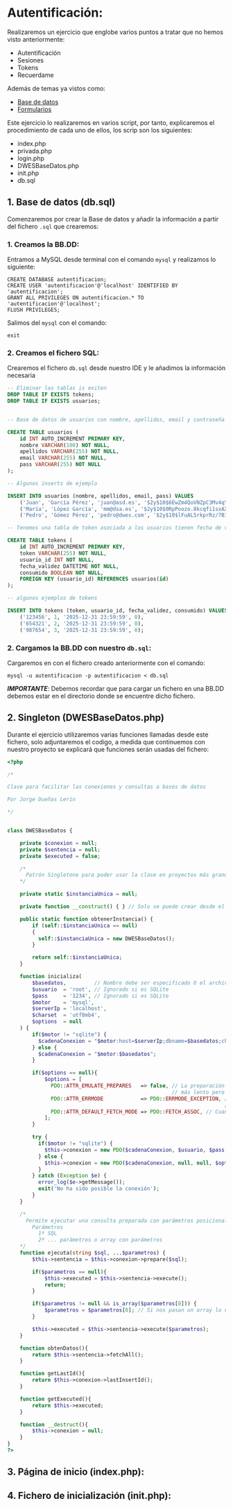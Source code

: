 # Autentificación:

Realizaremos un ejercicio que englobe varios puntos a tratar que no hemos visto anteriormente:

  * Autentificación
  * Sesiones
  * Tokens
  * Recuerdame

Además de temas ya vistos como:

  * <a href="5. Base de datos.md">Base de datos</a>
  * <a href="5. Formularios Básicos 1.md">Formularios</a>

Este ejercicio lo realizaremos en varios script, por tanto, explicaremos el procedimiento de cada uno de ellos, los scrip son los siguientes:

  - index.php
  - privada.php
  - login.php
  - DWESBaseDatos.php
  - init.php
  - db.sql

## 1. Base de datos (db.sql)

Comenzaremos por crear la Base de datos y añadir la información a partir del fichero ```.sql``` que crearemos:

### 1. Creamos la BB.DD:

Entramos a MySQL desde terminal con el comando ```mysql``` y realizamos lo siguiente:

```mysql
CREATE DATABASE autentificacion;
CREATE USER 'autentificacion'@'localhost' IDENTIFIED BY 'autentificacion';
GRANT ALL PRIVILEGES ON autentificacion.* TO 'autentificacion'@'localhost';
FLUSH PRIVILEGES;
```

Salimos del ```mysql``` con el comando:

```mysql
exit
```

### 2. Creamos el fichero SQL:

Crearemos el fichero ```db.sql``` desde nuestro IDE y le añadimos la información necesaria 

```sql
-- Eliminar las tablas is exiten
DROP TABLE IF EXISTS tokens;
DROP TABLE IF EXISTS usuarios;


-- Base de datos de usuarios con nombre, apellidos, email y contraseña

CREATE TABLE usuarios (
    id INT AUTO_INCREMENT PRIMARY KEY,
    nombre VARCHAR(100) NOT NULL,
    apellidos VARCHAR(255) NOT NULL,
    email VARCHAR(255) NOT NULL,
    pass VARCHAR(255) NOT NULL
);

-- Algunos inserts de ejemplo

INSERT INTO usuarios (nombre, apellidos, email, pass) VALUES 
    ('Juan', 'García Pérez', 'juan@asd.es', '$2y$10$6EwZm4QoVNZpC3Mv4qY3Q.ttJ9sHvgcIkDeIt902CBIoSL/79Lcx.'),
    ('María', 'López García', 'mm@dsa.es', '$2y$10$0RpPoozo.8kcqfi1sxAXheYZG9JedWKCA9zwXMFFsuk0TutFj6kZC'),
    ('Pedro', 'Gómez Pérez', 'pedro@dwes.com', '$2y$10$lFuAL5rkprRz/7B1CdO7te9XnkW1k8VD5F9f4VQqkXwaWql8DDuDm');

-- Tenemos una tabla de token asociada a los usuarios tienen fecha de validez y además si han sido consumidos o no

CREATE TABLE tokens (
    id INT AUTO_INCREMENT PRIMARY KEY,
    token VARCHAR(255) NOT NULL,
    usuario_id INT NOT NULL,
    fecha_validez DATETIME NOT NULL,
    consumido BOOLEAN NOT NULL,
    FOREIGN KEY (usuario_id) REFERENCES usuarios(id)
);

-- algunos ejemplos de tokens

INSERT INTO tokens (token, usuario_id, fecha_validez, consumido) VALUES 
    ('123456', 1, '2025-12-31 23:59:59', 0),
    ('654321', 2, '2025-12-31 23:59:59', 0),
    ('987654', 3, '2025-12-31 23:59:59', 0);
```

### 2. Cargamos la BB.DD con nuestro ```db.sql```:

Cargaremos en con el fichero creado anteriormente con el comando:

```
mysql -u autentificacion -p autentificacion < db.sql
```

_**IMPORTANTE**_: Debemos recordar que para cargar un fichero en una BB.DD debemos estar en el directorio donde se encuentre dicho fichero.

## 2. Singleton (DWESBaseDatos.php)

Durante el ejercicio utilizaremos varias funciones llamadas desde este fichero, solo adjuntaremos el codigo, a medida que continuemos con nuestro proyecto se explicará que funciones serán usadas del fichero:

```php
<?php

/*

Clase para facilitar las conexiones y consultas a bases de datos

Por Jorge Dueñas Lerín

*/


class DWESBaseDatos {

    private $conexion = null;
    private $sentencia = null;
    private $executed = false;

    /*
      Patrón Singletone para poder usar la clase en proyectos más grandes
    */

    private static $instanciaUnica = null;

    private function __construct() { } // Solo se puede crear desde el método obtenerInstancia

    public static function obtenerInstancia() {
        if (self::$instanciaUnica == null)
        {
          self::$instanciaUnica = new DWESBaseDatos();
        }

        return self::$instanciaUnica;
    }

    function inicializa(
        $basedatos,         // Nombre debe ser especificado O el archivo si es SQLite
        $usuario  = 'root', // Ignorado si es SQLite
        $pass     = '1234', // Ignorado si es SQLite
        $motor    = 'mysql',
        $serverIp = 'localhost',
        $charset  = 'utf8mb4',
        $options  = null
    ) {
        if($motor != "sqlite") {
          $cadenaConexion = "$motor:host=$serverIp;dbname=$basedatos;charset=$charset";
        } else {
          $cadenaConexion = "$motor:$basedatos";
        }

        if($options == null){
            $options = [
              PDO::ATTR_EMULATE_PREPARES   => false, // La preparación de las consultas no es simulada
                                                     // más lento pero más seguro
              PDO::ATTR_ERRMODE            => PDO::ERRMODE_EXCEPTION, // Cuando se produce un error
                                                                      // salta una excepción
              PDO::ATTR_DEFAULT_FETCH_MODE => PDO::FETCH_ASSOC, // Cuando traemos datos lo hacemos como array asociativo
            ];
        }

        try {
          if($motor != "sqlite") {
            $this->conexion = new PDO($cadenaConexion, $usuario, $pass, $options);
          } else {
            $this->conexion = new PDO($cadenaConexion, null, null, $options);
          }
        } catch (Exception $e) {
          error_log($e->getMessage());
          exit('No ha sido posible la conexión');
        }
    }

    /*
      Permite ejecutar una consulta preparada con parámetros posicionales.
        Parámetros
          1º SQL
          2º ... parámetros o array con parámetros
    */
    function ejecuta(string $sql, ...$parametros) {
        $this->sentencia = $this->conexion->prepare($sql);

        if($parametros == null){
            $this->executed = $this->sentencia->execute();
            return;
        }

        if($parametros != null && is_array($parametros[0])) {
            $parametros = $parametros[0]; // Si nos pasan un array lo usamos como parámetro
        }

        $this->executed = $this->sentencia->execute($parametros);
    }

    function obtenDatos(){
        return $this->sentencia->fetchAll();
    }

    function getLastId(){
        return $this->conexion->lastInsertId();
    }

    function getExecuted(){
        return $this->executed;
    }

    function __destruct(){
        $this->conexion = null;
    }
}
?>
```

## 3. Página de inicio (index.php):

## 4. Fichero de inicialización (init.php):
